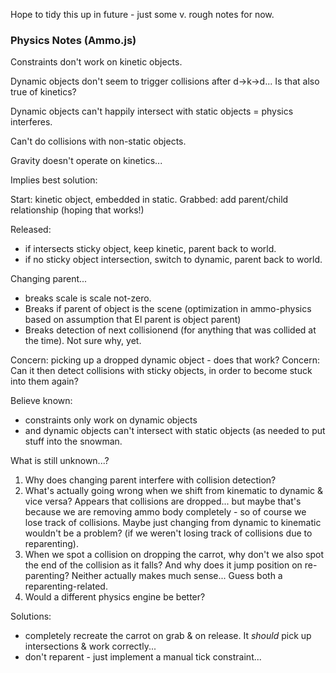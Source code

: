 Hope to tidy this up in future - just some v. rough notes for now.



### Physics Notes (Ammo.js)



Constraints don't work on kinetic objects.

Dynamic objects don't seem to trigger collisions after d->k->d...  Is that also true of kinetics?

Dynamic objects can't happily intersect with static objects = physics interferes.

Can't do collisions with non-static objects.

Gravity doesn't operate on kinetics...




Implies best solution:

Start: kinetic object, embedded in static.
Grabbed: add parent/child relationship (hoping that works!)

Released: 

- if intersects sticky object, keep kinetic, parent back to world.
- if no sticky object intersection, switch to dynamic, parent back to world.





Changing parent...

- breaks scale is scale not-zero.
- Breaks if parent of object is the scene (optimization in ammo-physics based on assumption that El parent is object parent)
- Breaks detection of next collisionend (for anything that was collided at the time).  Not sure why, yet.




Concern: picking up a dropped dynamic object - does that work?
Concern: Can it then detect collisions with sticky objects, in order to become stuck into them again?



Believe known:

- constraints only work on dynamic objects
- and dynamic objects can't intersect with static objects (as needed to put stuff into the snowman.

What is still unknown...?

1. Why does changing parent interfere with collision detection?
2. What's actually going wrong when we shift from kinematic to dynamic & vice versa?  Appears that collisions are dropped... but maybe that's because we are removing ammo body completely - so of course we lose track of collisions.  Maybe just changing from dynamic to kinematic wouldn't be a problem?  (if we weren't losing track of collisions due to reparenting).
3. When we spot a collision on dropping the carrot, why don't we also spot the end of the collision as it falls?  And why does it jump position on re-parenting?  Neither actually makes much sense...  Guess both a reparenting-related.
4. Would a different physics engine be better?


Solutions:

- completely recreate the carrot on grab & on release.  It *should* pick up intersections & work correctly...
- don't reparent - just implement a manual tick constraint...


